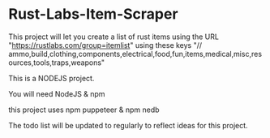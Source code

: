# Rust-Labs-Item-Scraper
This project will let you create a list of rust items using the URL "https://rustlabs.com/group=itemlist" using these keys "// ammo,build,clothing,components,electrical,food,fun,items,medical,misc,resources,tools,traps,weapons"

This is a NODEJS project. 

You will need NodeJS & npm

this project uses npm puppeteer & npm nedb 

The todo list will be updated to regularly to reflect ideas for this project.
